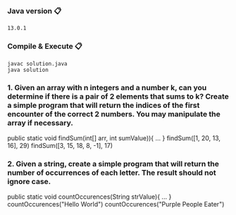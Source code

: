 ### Java version 📋
```
13.0.1
```

### Compile & Execute 📋
```
javac solution.java
java solution
```

### 1. Given an array with n integers and a number k, can you determine if there is a pair of 2 elements that sums to k? Create a simple program that will return the indices of the first encounter of the correct 2 numbers. You may manipulate the array if necessary.
public static void findSum(int[] arr, int sumValue)){
  ...
}
findSum([1, 20, 13, 16], 29) 
findSum([3, 15, 18, 8, -1], 17)

### 2. Given a string, create a simple program that will return the number of occurrences of each letter. The result should not ignore case.
public static void countOccurences(String strValue){ 
  ...
}
countOccurences("Hello World") 
countOccurences("Purple People Eater")
